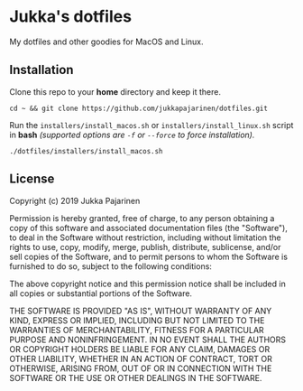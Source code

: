 # Jukka's dotfiles

My dotfiles and other goodies for MacOS and Linux.

## Installation

Clone this repo to your **home** directory and keep it there.
```
cd ~ && git clone https://github.com/jukkapajarinen/dotfiles.git
```

Run the `installers/install_macos.sh` or `installers/install_linux.sh` script in **bash** *(supported options are `-f` or `--force` to force installation).*
```
./dotfiles/installers/install_macos.sh
```

## License

Copyright (c) 2019 Jukka Pajarinen

Permission is hereby granted, free of charge, to any person obtaining a copy of this software and associated documentation files (the "Software"), to deal in the Software without restriction, including without limitation the rights to use, copy, modify, merge, publish, distribute, sublicense, and/or sell copies of the Software, and to permit persons to whom the Software is furnished to do so, subject to the following conditions:

The above copyright notice and this permission notice shall be included in all copies or substantial portions of the Software.

THE SOFTWARE IS PROVIDED "AS IS", WITHOUT WARRANTY OF ANY KIND, EXPRESS OR IMPLIED, INCLUDING BUT NOT LIMITED TO THE WARRANTIES OF MERCHANTABILITY, FITNESS FOR A PARTICULAR PURPOSE AND NONINFRINGEMENT. IN NO EVENT SHALL THE AUTHORS OR COPYRIGHT HOLDERS BE LIABLE FOR ANY CLAIM, DAMAGES OR OTHER LIABILITY, WHETHER IN AN ACTION OF CONTRACT, TORT OR OTHERWISE, ARISING FROM, OUT OF OR IN CONNECTION WITH THE SOFTWARE OR THE USE OR OTHER DEALINGS IN THE SOFTWARE.